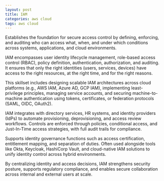 ```yaml
---
layout: post
title: IAM
categories: aws cloud
tags: aws cloud
---
```


Establishes the foundation for secure access control by defining, enforcing, and auditing who can access what, when, and under which conditions across systems, applications, and cloud environments.

<!--more-->
IAM encompasses user identity lifecycle management, role-based access control (RBAC), policy definition, authentication, authorization, and auditing. It ensures that only the right identities (users, services, devices) have access to the right resources, at the right time, and for the right reasons.

This skillset includes designing scalable IAM architectures across cloud platforms (e.g., AWS IAM, Azure AD, GCP IAM), implementing least-privilege principles, managing service accounts, and securing machine-to-machine authentication using tokens, certificates, or federation protocols (SAML, OIDC, OAuth2).

IAM integrates with directory services, HR systems, and identity providers (IdPs) to automate provisioning, deprovisioning, and access review workflows. Controls are enforced through policies, conditional access, and Just-In-Time access strategies, with full audit trails for compliance.

Supports identity governance functions such as access certification, entitlement mapping, and separation of duties. Often used alongside tools like Okta, Keycloak, HashiCorp Vault, and cloud-native IAM solutions to unify identity control across hybrid environments.

By centralizing identity and access decisions, IAM strengthens security posture, supports regulatory compliance, and enables secure collaboration across internal and external users at scale.